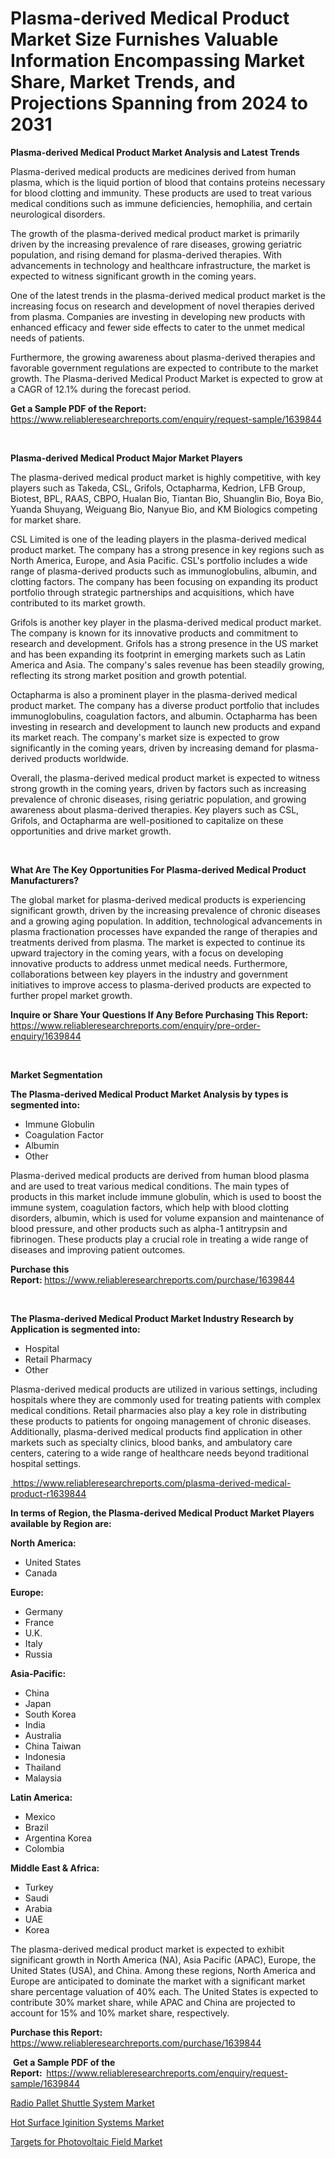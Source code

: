 <p><h1>Plasma-derived Medical Product Market Size Furnishes Valuable Information Encompassing Market Share, Market Trends, and Projections Spanning from 2024 to 2031</h1></p><p><strong>Plasma-derived Medical Product Market Analysis and Latest Trends</strong></p>
<p><p>Plasma-derived medical products are medicines derived from human plasma, which is the liquid portion of blood that contains proteins necessary for blood clotting and immunity. These products are used to treat various medical conditions such as immune deficiencies, hemophilia, and certain neurological disorders.</p><p>The growth of the plasma-derived medical product market is primarily driven by the increasing prevalence of rare diseases, growing geriatric population, and rising demand for plasma-derived therapies. With advancements in technology and healthcare infrastructure, the market is expected to witness significant growth in the coming years.</p><p>One of the latest trends in the plasma-derived medical product market is the increasing focus on research and development of novel therapies derived from plasma. Companies are investing in developing new products with enhanced efficacy and fewer side effects to cater to the unmet medical needs of patients.</p><p>Furthermore, the growing awareness about plasma-derived therapies and favorable government regulations are expected to contribute to the market growth. The Plasma-derived Medical Product Market is expected to grow at a CAGR of 12.1% during the forecast period.</p></p>
<p><strong>Get a Sample PDF of the Report:&nbsp;</strong> <a href="https://www.reliableresearchreports.com/enquiry/request-sample/1639844">https://www.reliableresearchreports.com/enquiry/request-sample/1639844</a></p>
<p>&nbsp;</p>
<p><strong>Plasma-derived Medical Product Major Market Players</strong></p>
<p><p>The plasma-derived medical product market is highly competitive, with key players such as Takeda, CSL, Grifols, Octapharma, Kedrion, LFB Group, Biotest, BPL, RAAS, CBPO, Hualan Bio, Tiantan Bio, Shuanglin Bio, Boya Bio, Yuanda Shuyang, Weiguang Bio, Nanyue Bio, and KM Biologics competing for market share.</p><p>CSL Limited is one of the leading players in the plasma-derived medical product market. The company has a strong presence in key regions such as North America, Europe, and Asia Pacific. CSL's portfolio includes a wide range of plasma-derived products such as immunoglobulins, albumin, and clotting factors. The company has been focusing on expanding its product portfolio through strategic partnerships and acquisitions, which have contributed to its market growth.</p><p>Grifols is another key player in the plasma-derived medical product market. The company is known for its innovative products and commitment to research and development. Grifols has a strong presence in the US market and has been expanding its footprint in emerging markets such as Latin America and Asia. The company's sales revenue has been steadily growing, reflecting its strong market position and growth potential.</p><p>Octapharma is also a prominent player in the plasma-derived medical product market. The company has a diverse product portfolio that includes immunoglobulins, coagulation factors, and albumin. Octapharma has been investing in research and development to launch new products and expand its market reach. The company's market size is expected to grow significantly in the coming years, driven by increasing demand for plasma-derived products worldwide.</p><p>Overall, the plasma-derived medical product market is expected to witness strong growth in the coming years, driven by factors such as increasing prevalence of chronic diseases, rising geriatric population, and growing awareness about plasma-derived therapies. Key players such as CSL, Grifols, and Octapharma are well-positioned to capitalize on these opportunities and drive market growth.</p></p>
<p>&nbsp;</p>
<p><strong>What Are The Key Opportunities For Plasma-derived Medical Product Manufacturers?</strong></p>
<p><p>The global market for plasma-derived medical products is experiencing significant growth, driven by the increasing prevalence of chronic diseases and a growing aging population. In addition, technological advancements in plasma fractionation processes have expanded the range of therapies and treatments derived from plasma. The market is expected to continue its upward trajectory in the coming years, with a focus on developing innovative products to address unmet medical needs. Furthermore, collaborations between key players in the industry and government initiatives to improve access to plasma-derived products are expected to further propel market growth.</p></p>
<p><strong>Inquire or Share Your Questions If Any Before Purchasing This Report:</strong> <a href="https://www.reliableresearchreports.com/enquiry/pre-order-enquiry/1639844">https://www.reliableresearchreports.com/enquiry/pre-order-enquiry/1639844</a></p>
<p>&nbsp;</p>
<p><strong>Market Segmentation</strong></p>
<p><strong>The Plasma-derived Medical Product Market Analysis by types is segmented into:</strong></p>
<p><ul><li>Immune Globulin</li><li>Coagulation Factor</li><li>Albumin</li><li>Other</li></ul></p>
<p><p>Plasma-derived medical products are derived from human blood plasma and are used to treat various medical conditions. The main types of products in this market include immune globulin, which is used to boost the immune system, coagulation factors, which help with blood clotting disorders, albumin, which is used for volume expansion and maintenance of blood pressure, and other products such as alpha-1 antitrypsin and fibrinogen. These products play a crucial role in treating a wide range of diseases and improving patient outcomes.</p></p>
<p><strong>Purchase this Report:&nbsp;</strong><a href="https://www.reliableresearchreports.com/purchase/1639844">https://www.reliableresearchreports.com/purchase/1639844</a></p>
<p>&nbsp;</p>
<p><strong>The Plasma-derived Medical Product Market Industry Research by Application is segmented into:</strong></p>
<p><ul><li>Hospital</li><li>Retail Pharmacy</li><li>Other</li></ul></p>
<p><p>Plasma-derived medical products are utilized in various settings, including hospitals where they are commonly used for treating patients with complex medical conditions. Retail pharmacies also play a key role in distributing these products to patients for ongoing management of chronic diseases. Additionally, plasma-derived medical products find application in other markets such as specialty clinics, blood banks, and ambulatory care centers, catering to a wide range of healthcare needs beyond traditional hospital settings.</p></p>
<p><a href="https://www.reliableresearchreports.com/plasma-derived-medical-product-r1639844">&nbsp;https://www.reliableresearchreports.com/plasma-derived-medical-product-r1639844</a></p>
<p><strong>In terms of Region, the Plasma-derived Medical Product Market Players available by Region are:</strong></p>
<p>
    <p> <strong> North America: </strong>
        <ul>
            <li>United States</li>
            <li>Canada</li>
        </ul>
        </p> 
    <p> <strong> Europe: </strong>
        <ul>
            <li>Germany</li>
            <li>France</li>
            <li>U.K.</li>
            <li>Italy</li>
            <li>Russia</li>
        </ul>
        </p> 
    <p> <strong> Asia-Pacific: </strong>
        <ul>
            <li>China</li>
            <li>Japan</li>
            <li>South Korea</li>
            <li>India</li>
            <li>Australia</li>
            <li>China Taiwan</li>
            <li>Indonesia</li>
            <li>Thailand</li>
            <li>Malaysia</li>
        </ul>
        </p> 
    <p> <strong> Latin America: </strong>
        <ul>
            <li>Mexico</li>
            <li>Brazil</li>
            <li>Argentina Korea</li>
            <li>Colombia</li>
        </ul>
        </p> 
    <p> <strong> Middle East & Africa: </strong>
        <ul>
            <li>Turkey</li>
            <li>Saudi</li>
            <li>Arabia</li>
            <li>UAE</li>
            <li>Korea</li>
        </ul>
    </p>
    </p>
<p><p>The plasma-derived medical product market is expected to exhibit significant growth in North America (NA), Asia Pacific (APAC), Europe, the United States (USA), and China. Among these regions, North America and Europe are anticipated to dominate the market with a significant market share percentage valuation of 40% each. The United States is expected to contribute 30% market share, while APAC and China are projected to account for 15% and 10% market share, respectively.</p></p>
<p><strong>Purchase this Report: </strong><a href="https://www.reliableresearchreports.com/purchase/1639844">https://www.reliableresearchreports.com/purchase/1639844</a></p>
<p>&nbsp;<strong>Get a Sample PDF of the Report:&nbsp;&nbsp;</strong><a href="https://www.reliableresearchreports.com/enquiry/request-sample/1639844">https://www.reliableresearchreports.com/enquiry/request-sample/1639844</a></p>
<p><strong></strong></p>
<p><p><a href="https://www.linkedin.com/pulse/radio-pallet-shuttle-system-market-exploring-share-trends-future-nj7te">Radio Pallet Shuttle System Market</a></p><p><a href="https://www.linkedin.com/pulse/hot-surface-iginition-systems-market-trends-forecast-competitive-ctu4e">Hot Surface Iginition Systems Market</a></p><p><a href="https://issuu.com/reportprime-2/docs/targets-for-photovoltaic-field-market-size-2030.pp">Targets for Photovoltaic Field Market</a></p></p>